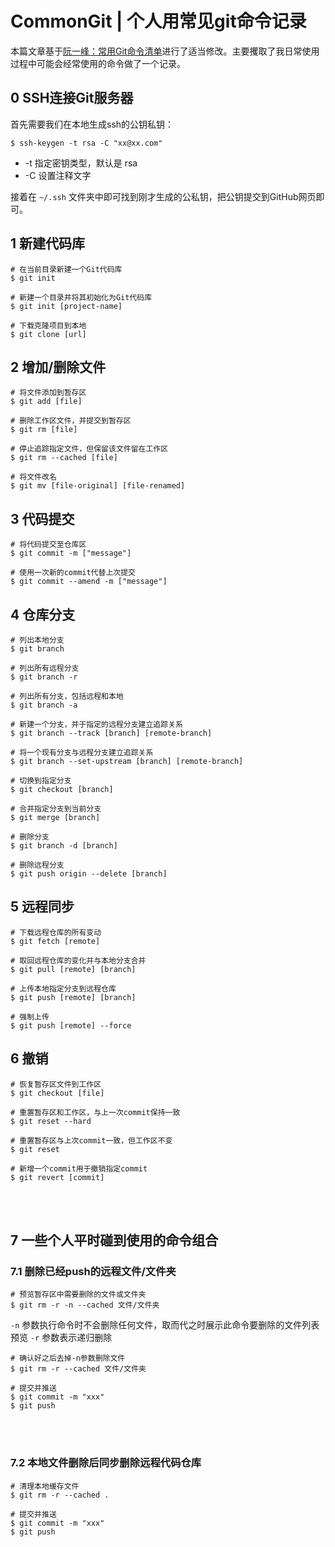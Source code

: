 # CommonGit | 个人用常见git命令记录


<!--more-->

本篇文章基于[阮一峰：常用Git命令清单](https://www.ruanyifeng.com/blog/2015/12/git-cheat-sheet.html)进行了适当修改。主要攫取了我日常使用过程中可能会经常使用的命令做了一个记录。

## 0 SSH连接Git服务器

首先需要我们在本地生成ssh的公钥私钥：

```
$ ssh-keygen -t rsa -C "xx@xx.com"
```

- -t 指定密钥类型，默认是 rsa
- -C 设置注释文字

接着在 `~/.ssh` 文件夹中即可找到刚才生成的公私钥，把公钥提交到GitHub网页即可。

## 1 新建代码库

```
# 在当前目录新建一个Git代码库
$ git init

# 新建一个目录并将其初始化为Git代码库
$ git init [project-name]

# 下载克隆项目到本地
$ git clone [url]
```

## 2 增加/删除文件

```
# 将文件添加到暂存区
$ git add [file]

# 删除工作区文件，并提交到暂存区
$ git rm [file]

# 停止追踪指定文件，但保留该文件留在工作区
$ git rm --cached [file]

# 将文件改名
$ git mv [file-original] [file-renamed]
```

## 3 代码提交

```
# 将代码提交至仓库区
$ git commit -m ["message"]

# 使用一次新的commit代替上次提交
$ git commit --amend -m ["message"]
```

## 4 仓库分支

```
# 列出本地分支
$ git branch

# 列出所有远程分支
$ git branch -r

# 列出所有分支，包括远程和本地
$ git branch -a

# 新建一个分支，并于指定的远程分支建立追踪关系
$ git branch --track [branch] [remote-branch]

# 将一个现有分支与远程分支建立追踪关系
$ git branch --set-upstream [branch] [remote-branch]

# 切换到指定分支
$ git checkout [branch]

# 合并指定分支到当前分支
$ git merge [branch]

# 删除分支
$ git branch -d [branch]

# 删除远程分支
$ git push origin --delete [branch]
```

## 5 远程同步

```
# 下载远程仓库的所有变动
$ git fetch [remote]

# 取回远程仓库的变化并与本地分支合并
$ git pull [remote] [branch]

# 上传本地指定分支到远程仓库
$ git push [remote] [branch]

# 强制上传
$ git push [remote] --force
```

## 6 撤销

```
# 恢复暂存区文件到工作区
$ git checkout [file]

# 重置暂存区和工作区，与上一次commit保持一致
$ git reset --hard

# 重置暂存区与上次commit一致，但工作区不变
$ git reset

# 新增一个commit用于撤销指定commit
$ git revert [commit]
```

<br></br>

## 7 一些个人平时碰到使用的命令组合


### 7.1 删除已经push的远程文件/文件夹

```
# 预览暂存区中需要删除的文件或文件夹
$ git rm -r -n --cached 文件/文件夹
```
`-n` 参数执行命令时不会删除任何文件，取而代之时展示此命令要删除的文件列表预览
`-r` 参数表示递归删除

```
# 确认好之后去掉-n参数删除文件
$ git rm -r --cached 文件/文件夹

# 提交并推送
$ git commit -m "xxx"
$ git push
```

<br></br>

### 7.2 本地文件删除后同步删除远程代码仓库
```
# 清理本地缓存文件
$ git rm -r --cached .

# 提交并推送
$ git commit -m "xxx"
$ git push
```
